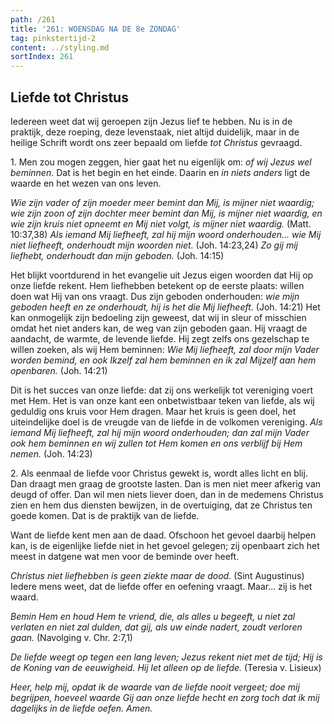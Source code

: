 ```yaml
---
path: /261
title: '261: WOENSDAG NA DE 8e ZONDAG'
tag: pinkstertijd-2
content: ../styling.md
sortIndex: 261
---
```


## Liefde tot Christus

Iedereen weet dat wij geroepen zijn Jezus lief te hebben. Nu is in de praktijk, deze roeping, deze levenstaak, niet altijd duidelijk, maar in de heilige Schrift wordt ons zeer bepaald om liefde _tot Christus_ gevraagd.

1\. Men zou mogen zeggen, hier gaat het nu eigenlijk om: _of wij Jezus wel beminnen_. Dat is het begin en het einde. Daarin en _in niets anders_ ligt de waarde en het wezen van ons leven.

_Wie zijn vader of zijn moeder meer bemint dan Mij, is mijner niet waardig; wie zijn zoon of zijn dochter meer bemint dan Mij, is mijner niet waardig, en wie zijn kruis niet opneemt en Mij niet volgt, is mijner niet waardig._ (Matt. 10:37,38) _Als iemand Mij liefheeft, zal hij mijn woord onderhouden... wie Mij niet liefheeft, onderhoudt mijn woorden niet._ (Joh. 14:23,24) _Zo gij mij liefhebt, onderhoudt dan mijn geboden._ (Joh. 14:15)

Het blijkt voortdurend in het evangelie uit Jezus eigen woorden dat Hij op onze liefde rekent. Hem liefhebben betekent op de eerste plaats: willen doen wat Hij van ons vraagt. Dus zijn geboden onderhouden: _wie mijn geboden heeft en ze onderhoudt, hij is het die Mij liefheeft_. (Joh. 14:21) Het kan onmogelijk zijn bedoeling zijn geweest, dat wij in sleur of misschien omdat het niet anders kan, de weg van zijn geboden gaan. Hij vraagt de aandacht, de warmte, de levende liefde. Hij zegt zelfs ons gezelschap te willen zoeken, als wij Hem beminnen: _Wie Mij liefheeft, zal door mijn Vader worden bemind, en ook Ikzelf zal hem beminnen en ik zal Mijzelf aan hem openbaren._ (Joh. 14:21)

Dit is het succes van onze liefde: dat zij ons werkelijk tot vereniging voert met Hem. Het is van onze kant een onbetwistbaar teken van liefde, als wij geduldig ons kruis voor Hem dragen. Maar het kruis is geen doel, het uiteindelijke doel is de vreugde van de liefde in de volkomen vereniging. _Als iemand Mij liefheeft, zal hij mijn woord onderhouden; dan zal mijn Vader ook hem beminnen en wij zullen tot Hem komen en ons verblijf bij Hem nemen._ (Joh. 14:23)

2\. Als eenmaal de liefde voor Christus gewekt is, wordt alles licht en blij. Dan draagt men graag de grootste lasten. Dan is men niet meer afkerig van deugd of offer. Dan wil men niets liever doen, dan in de medemens Christus zien en hem dus diensten bewijzen, in de overtuiging, dat ze Christus ten goede komen. Dat is de praktijk van de liefde.

Want de liefde kent men aan de daad. Ofschoon het gevoel daarbij helpen kan, is de eigenlijke liefde niet in het gevoel gelegen; zij openbaart zich het meest in datgene wat men voor de beminde over heeft.

_Christus niet liefhebben is geen ziekte maar de dood._ (Sint Augustinus) Iedere mens weet, dat de liefde offer en oefening vraagt. Maar... zij is het waard.

_Bemin Hem en houd Hem te vriend, die, als alles u begeeft, u niet zal verlaten en niet zal dulden, dat gij, als uw einde nadert, zoudt verloren gaan._ (Navolging v. Chr. 2:7,1)

_De liefde weegt op tegen een lang leven; Jezus rekent niet met de tijd; Hij is de Koning van de eeuwigheid. Hij let alleen op de liefde._ (Teresia v. Lisieux)

_Heer, help mij, opdat ik de waarde van de liefde nooit vergeet; doe mij begrijpen, hoeveel waarde Gij aan onze liefde hecht en zorg toch dat ik mij dagelijks in de liefde oefen. Amen._

